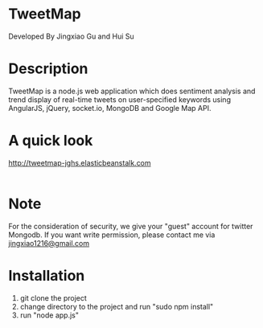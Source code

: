 # TweetMap
Developed By Jingxiao Gu and Hui Su
# Description
TweetMap is a node.js web application which does sentiment analysis and trend display of real-time tweets on user-specified keywords using AngularJS, jQuery, socket.io, MongoDB and Google Map API.
# A quick look
http://tweetmap-jghs.elasticbeanstalk.com
</br>
</br>
# Note
For the consideration of security, we give your "guest" account for twitter Mongodb. If you want write permission, please contact me via jingxiao1216@gmail.com
# Installation
1. git clone the project
2. change directory to the project and run "sudo npm install"
3. run "node app.js"
